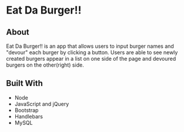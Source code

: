 # Eat Da Burger!!

## About
Eat Da Burger!! is an app that allows users to input burger names and "devour" each burger by clicking a button. Users are able to see newly created burgers appear in a list on one side of the page and devoured burgers on the other(right) side.


## Built With
* Node
* JavaScript and jQuery
* Bootstrap
* Handlebars
* MySQL

